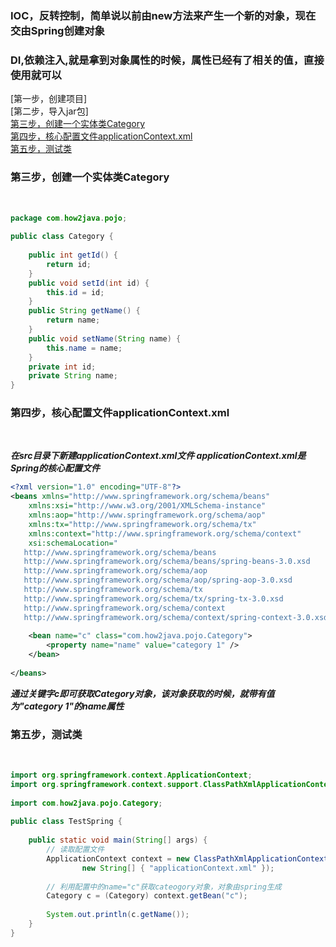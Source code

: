 ### IOC，反转控制，简单说以前由new方法来产生一个新的对象，现在交由Spring创建对象

### DI,依赖注入,就是拿到对象属性的时候，属性已经有了相关的值，直接使用就可以


[第一步，创建项目]<br>
[第二步，导入jar包]<br>
[第三步，创建一个实体类Category](#3)<br>
[第四步，核心配置文件applicationContext.xml](#4)<br>
[第五步，测试类](#5)<br>


<h3 id="3">第三步，创建一个实体类Category</h3><br>

```java
package com.how2java.pojo;
 
public class Category {
 
    public int getId() {
        return id;
    }
    public void setId(int id) {
        this.id = id;
    }
    public String getName() {
        return name;
    }
    public void setName(String name) {
        this.name = name;
    }
    private int id;
    private String name;
}
```
<h3 id="4">第四步，核心配置文件applicationContext.xml</h3><br>

***在src目录下新建applicationContext.xml文件
applicationContext.xml是Spring的核心配置文件***

```xml
<?xml version="1.0" encoding="UTF-8"?>
<beans xmlns="http://www.springframework.org/schema/beans"
    xmlns:xsi="http://www.w3.org/2001/XMLSchema-instance"
    xmlns:aop="http://www.springframework.org/schema/aop"
    xmlns:tx="http://www.springframework.org/schema/tx"
    xmlns:context="http://www.springframework.org/schema/context"
    xsi:schemaLocation="
   http://www.springframework.org/schema/beans
   http://www.springframework.org/schema/beans/spring-beans-3.0.xsd
   http://www.springframework.org/schema/aop
   http://www.springframework.org/schema/aop/spring-aop-3.0.xsd
   http://www.springframework.org/schema/tx
   http://www.springframework.org/schema/tx/spring-tx-3.0.xsd
   http://www.springframework.org/schema/context     
   http://www.springframework.org/schema/context/spring-context-3.0.xsd">
  
    <bean name="c" class="com.how2java.pojo.Category">
        <property name="name" value="category 1" />
    </bean>
  
</beans>
```

***通过关键字c即可获取Category对象，该对象获取的时候，就带有值为"category 1"的name属性***


<h3 id="5">第五步，测试类</h3><br>

```java
import org.springframework.context.ApplicationContext;
import org.springframework.context.support.ClassPathXmlApplicationContext;
 
import com.how2java.pojo.Category;
 
public class TestSpring {
 
    public static void main(String[] args) {
    	// 读取配置文件
        ApplicationContext context = new ClassPathXmlApplicationContext(
                new String[] { "applicationContext.xml" });
 		
 		// 利用配置中的name="c"获取cateogory对象，对象由spring生成
        Category c = (Category) context.getBean("c");
         
        System.out.println(c.getName());
    }
}
```